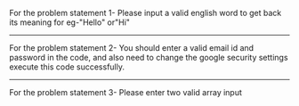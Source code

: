 For the problem statement 1-
Please input a valid english word to get back its meaning for eg-"Hello" or"Hi"


---------
For the problem statement 2-
You should enter a valid email id and password in the code, and also need to change the google security settings execute this code successfully.


--------
For the problem statement 3-
Please enter two valid array input
